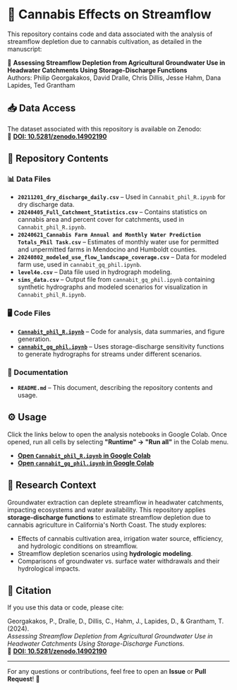 # 🌿 Cannabis Effects on Streamflow

This repository contains code and data associated with the analysis of streamflow depletion due to cannabis cultivation, as detailed in the manuscript:

📄 **Assessing Streamflow Depletion from Agricultural Groundwater Use in Headwater Catchments Using Storage-Discharge Functions**  
Authors: Philip Georgakakos, David Dralle, Chris Dillis, Jesse Hahm, Dana Lapides, Ted Grantham  

## 📥 Data Access

The dataset associated with this repository is available on Zenodo:  
🔗 **[DOI: 10.5281/zenodo.14902190](https://doi.org/10.5281/zenodo.14902190)**

## 📂 Repository Contents

### 📊 Data Files
- **`20211201_dry_discharge_daily.csv`** – Used in `Cannabit_phil_R.ipynb` for dry discharge data.
- **`20240405_Full_Catchment_Statistics.csv`** – Contains statistics on cannabis area and percent cover for catchments, used in `Cannabit_phil_R.ipynb`.
- **`20240621_Cannabis Farm Annual and Monthly Water Prediction Totals_Phil Task.csv`** – Estimates of monthly water use for permitted and unpermitted farms in Mendocino and Humboldt counties.
- **`20240802_modeled_use_flow_landscape_coverage.csv`** – Data for modeled farm use, used in `cannabit_gq_phil.ipynb`.
- **`level4e.csv`** – Data file used in hydrograph modeling.
- **`sims_data.csv`** – Output file from `cannabit_gq_phil.ipynb` containing synthetic hydrographs and modeled scenarios for visualization in `Cannabit_phil_R.ipynb`.

### 🖥️ Code Files
- **[`Cannabit_phil_R.ipynb`](https://colab.research.google.com/github/pgeorgakakos/cannabit/blob/main/Cannabit_phil_R.ipynb)** – Code for analysis, data summaries, and figure generation.
- **[`cannabit_gq_phil.ipynb`](https://colab.research.google.com/github/pgeorgakakos/cannabit/blob/main/cannabit_gq_phil.ipynb)** – Uses storage-discharge sensitivity functions to generate hydrographs for streams under different scenarios.

### 📖 Documentation
- **`README.md`** – This document, describing the repository contents and usage.

## ⚙️ Usage

Click the links below to open the analysis notebooks in Google Colab. Once opened, run all cells by selecting **"Runtime" → "Run all"** in the Colab menu.

- **[Open `Cannabit_phil_R.ipynb` in Google Colab](https://colab.research.google.com/github/pgeorgakakos/cannabit/blob/main/Cannabit_phil_R.ipynb)**
- **[Open `cannabit_gq_phil.ipynb` in Google Colab](https://colab.research.google.com/github/pgeorgakakos/cannabit/blob/main/cannabit_gq_phil.ipynb)**

## 🔬 Research Context

Groundwater extraction can deplete streamflow in headwater catchments, impacting ecosystems and water availability. This repository applies **storage-discharge functions** to estimate streamflow depletion due to cannabis agriculture in California's North Coast. The study explores:
- Effects of cannabis cultivation area, irrigation water source, efficiency, and hydrologic conditions on streamflow.
- Streamflow depletion scenarios using **hydrologic modeling**.
- Comparisons of groundwater vs. surface water withdrawals and their hydrological impacts.

## 📜 Citation

If you use this data or code, please cite:  

Georgakakos, P., Dralle, D., Dillis, C., Hahm, J., Lapides, D., & Grantham, T. (2024).  
_Assessing Streamflow Depletion from Agricultural Groundwater Use in Headwater Catchments Using Storage-Discharge Functions._  
🔗 **[DOI: 10.5281/zenodo.14902190](https://doi.org/10.5281/zenodo.14902190)**  

---

For any questions or contributions, feel free to open an **Issue** or **Pull Request**! 🚀
